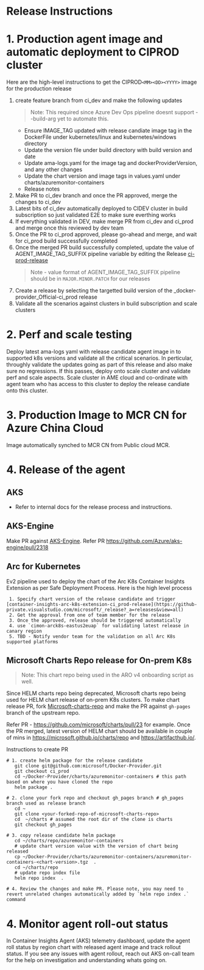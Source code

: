 # Release Instructions

# 1. Production agent image and automatic deployment to CIPROD cluster

Here are the high-level instructions to get the CIPROD`<MM><DD><YYYY>` image for the production release
1. create feature branch from ci_dev and make the following updates
      > Note: This required since Azure Dev Ops pipeline doesnt support --build-arg yet to automate this.
   - Ensure IMAGE_TAG updated with release candiate image tag in the DockerFile under kubernetes/linux and kubernetes/windows directory
   - Update the version file under build directory with build version and date
   - Update ama-logs.yaml for the image tag and dockerProviderVersion, and any other changes
   - Update the chart version and image tags in values.yaml under charts/azuremonitor-containers
   - Release notes
2. Make PR to ci_dev branch and once the PR approved, merge the changes to ci_dev
3. Latest bits of ci_dev automatically deployed to CIDEV cluster in build subscription so just validated E2E to make sure everthing works
4. If everything validated in DEV, make merge PR from ci_dev and ci_prod and merge once this reviewed by dev team
5. Once the PR to ci_prod approved, please go-ahead and merge, and wait for ci_prod build successfully completed
6. Once the merged PR build successfully completed, update the value of AGENT_IMAGE_TAG_SUFFIX pipeline  variable by editing the Release [ci-prod-release](https://github-private.visualstudio.com/microsoft/_release?_a=releases&view=mine&definitionId=38)
   > Note - value format of AGENT_IMAGE_TAG_SUFFIX pipeline should be in  `MAJOR.MINOR.PATCH` for our releases
7. Create a release by selecting the targetted build version  of the _docker-provider_Official-ci_prod release
8. Validate all the scenarios against clusters in build subscription and scale clusters

# 2. Perf and scale testing

Deploy latest ama-logs yaml with release candidate agent image in to supported k8s versions and validate all the critical scenarios. In perticular, throughly validate the updates going as part of this release and also make sure no regressions. If  this passes, deploy onto scale cluster and  validate perf and scale aspects. Scale cluster in AME cloud and co-ordinate with agent team who has access to this cluster to deploy  the release candiate onto this cluster.

# 3. Production Image to MCR CN for Azure China Cloud

Image automatically synched to MCR CN from Public cloud MCR.

# 4. Release of the agent

## AKS

- Refer to internal docs for the release process and instructions.

## AKS-Engine

Make PR against [AKS-Engine](https://github.com/Azure/aks-engine). Refer PR https://github.com/Azure/aks-engine/pull/2318

## Arc for Kubernetes

Ev2 pipeline used to deploy the chart of the Arc K8s Container Insights Extension as per Safe Deployment Process.
Here is the high level process
```
 1. Specify chart version of the release candidate and trigger [container-insights-arc-k8s-extension-ci_prod-release](https://github-private.visualstudio.com/microsoft/_release?_a=releases&view=all)
 2. Get the approval from one of team member for the release
 3. Once the approved, release should be triggered automatically
 4. use `cimon-arck8s-eastus2euap` for validating latest release in canary region
 5. TBD - Notify vendor team for the validation on all Arc K8s supported platforms
```

## Microsoft Charts Repo release for On-prem K8s
> Note: This chart repo being used in the ARO v4 onboarding script as well.

Since HELM charts repo being deprecated, Microsoft charts repo being used for HELM chart release of on-prem K8s clusters.
To make chart release PR, fork [Microsoft-charts-repo]([https://github.com/microsoft/charts/tree/gh-pages) and make the PR against `gh-pages` branch of the upstream repo.

Refer PR - https://github.com/microsoft/charts/pull/23 for example.
Once the PR merged, latest version of HELM chart should be available in couple of mins in https://microsoft.github.io/charts/repo and https://artifacthub.io/.

Instructions to create PR
```
# 1. create helm package for the release candidate
   git clone git@github.com:microsoft/Docker-Provider.git
   git checkout ci_prod
   cd ~/Docker-Provider/charts/azuremonitor-containers # this path based on where you have cloned the repo
   helm package .

# 2. clone your fork repo and checkout gh_pages branch # gh_pages branch used as release branch
   cd ~
   git clone <your-forked-repo-of-microsoft-charts-repo>
   cd  ~/charts # assumed the root dir of the clone is charts
   git checkout gh_pages

# 3. copy release candidate helm package
   cd ~/charts/repo/azuremonitor-containers
   # update chart version value with the version of chart being released
   cp ~/Docker-Provider/charts/azuremonitor-containers/azuremonitor-containers-<chart-version>.tgz  .
   cd ~/charts/repo
   # update repo index file
   helm repo index  .

# 4. Review the changes and make PR. Please note, you may need to revert unrelated changes automatically added by `helm repo index .` command

```

# 4. Monitor agent roll-out status

In Container Insights Agent (AKS) telemetry dashboard, update the agent roll status by  region chart with released agent image and track rollout status. If you see any issues with agent rollout, reach out AKS on-call team for the help on investigation and understanding whats going on.

